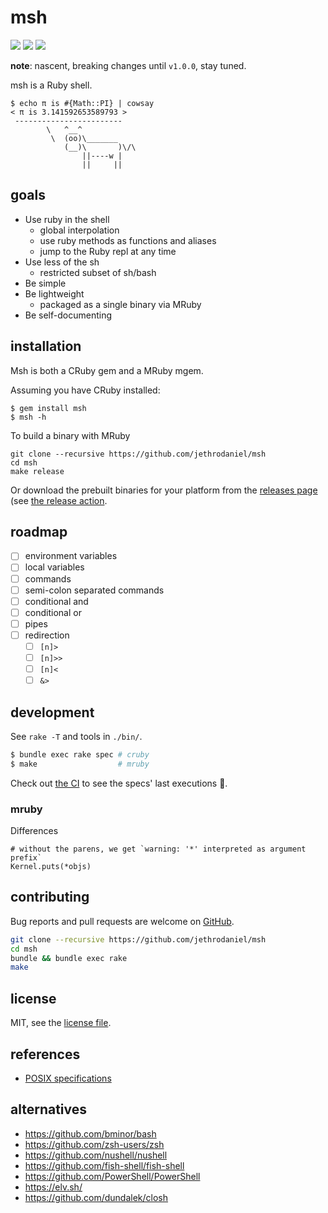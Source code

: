 # msh

![](https://github.com/jethrodaniel/msh/workflows/ci/badge.svg)
![](https://img.shields.io/github/license/jethrodaniel/msh.svg)
![](https://img.shields.io/github/stars/jethrodaniel/msh?style=social)

**note**: nascent, breaking changes until `v1.0.0`, stay tuned.

msh is a Ruby shell.

```
$ echo π is #{Math::PI} | cowsay
< π is 3.141592653589793 >
 ------------------------
        \   ^__^
         \  (oo)\_______
            (__)\       )\/\
                ||----w |
                ||     ||
```

## goals

- Use ruby in the shell
  - global interpolation
  - use ruby methods as functions and aliases
  - jump to the Ruby repl at any time
- Use less of the sh
  - restricted subset of sh/bash
- Be simple
- Be lightweight
  - packaged as a single binary via MRuby
- Be self-documenting

## installation

Msh is both a CRuby gem and a MRuby mgem.

Assuming you have CRuby installed:

```
$ gem install msh
$ msh -h
```

To build a binary with MRuby

```
git clone --recursive https://github.com/jethrodaniel/msh
cd msh
make release
```

Or download the prebuilt binaries for your platform from the [releases page](https://github.com/jethrodaniel/msh/releases) (see [the release action](.github/workflows/release.yml).

## roadmap

- [ ] environment variables
- [ ] local variables
- [ ] commands
- [ ] semi-colon separated commands
- [ ] conditional and
- [ ] conditional or
- [ ] pipes
- [ ] redirection
  - [ ] `[n]>`
  - [ ] `[n]>>`
  - [ ] `[n]<`
  - [ ] `&>`

## development

See `rake -T` and tools in `./bin/`.

```sh
$ bundle exec rake spec # cruby
$ make                  # mruby
```

Check out [the CI](https://github.com/jethrodaniel/msh/actions/) to see the specs' last executions 🔪.

### mruby

Differences

```
# without the parens, we get `warning: '*' interpreted as argument prefix`
Kernel.puts(*objs)
```

## contributing

Bug reports and pull requests are welcome on [GitHub](https://github.com/jethrodaniel/msh).

```sh
git clone --recursive https://github.com/jethrodaniel/msh
cd msh
bundle && bundle exec rake
make
```

## license

MIT, see the [license file](license.txt).

## references

- [POSIX specifications](https://pubs.opengroup.org/onlinepubs/9699919799/)

## alternatives

- https://github.com/bminor/bash
- https://github.com/zsh-users/zsh
- https://github.com/nushell/nushell
- https://github.com/fish-shell/fish-shell
- https://github.com/PowerShell/PowerShell
- https://elv.sh/
- https://github.com/dundalek/closh
